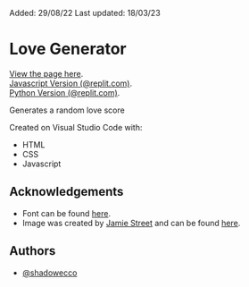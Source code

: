 Added: 29/08/22
Last updated: 18/03/23

# Love Generator

[View the page here](https://shadowecco.github.io/projects/web/love-generator-web).<br />
[Javascript Version (@replit.com)](https://replit.com/@HelenYates/Love-Generator).<br />
[Python Version (@replit.com)](https://replit.com/@HelenYates/5-Love-Generator).<br />


Generates a random love score

Created on Visual Studio Code with:

- HTML
- CSS
- Javascript


## Acknowledgements

- Font can be found [here](https://www.1001fonts.com/ladybug-love-demo-font.html).
- Image was created by [Jamie Street](https://unsplash.com/@jamie452) and can be found [here](https://unsplash.com/photos/hBzrr6m6-pc).


## Authors

- [@shadowecco](https://www.github.com/shadowecco)
